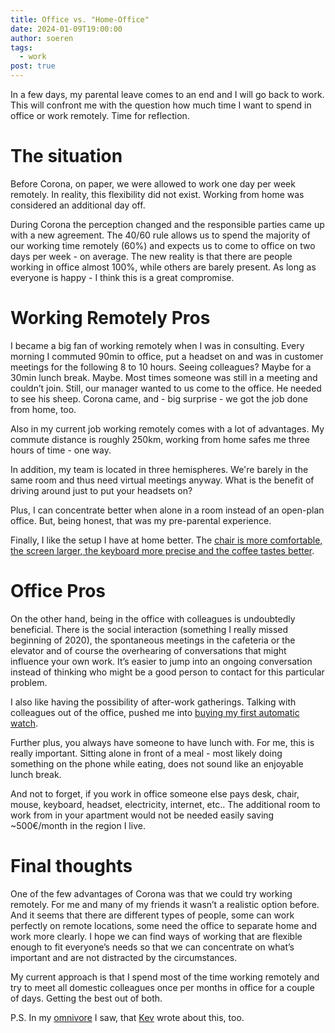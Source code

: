 ```yaml
---
title: Office vs. "Home-Office"
date: 2024-01-09T19:00:00
author: soeren
tags:
  - work
post: true
---
```

In a few days, my parental leave comes to an end and I will go back to work. This will confront me with the question how much time I want to spend in office or work remotely. Time for reflection.

# The situation

Before Corona, on paper, we were allowed to work one day per week remotely. In reality, this flexibility did not exist. Working from home was considered an additional day off.

During Corona the perception changed and the responsible parties came up with a new agreement. The 40/60 rule allows us to spend the majority of our working time remotely (60%) and expects us to come to office on two days per week - on average. The new reality is that there are people working in office almost 100%, while others are barely present. As long as everyone is happy - I think this is a great compromise.

# Working Remotely Pros

I became a big fan of working remotely when I was in consulting. Every morning I commuted 90min to office, put a headset on and was in customer meetings for the following 8 to 10 hours. Seeing colleagues? Maybe for a 30min lunch break. Maybe. Most times someone was still in a meeting and couldn’t join. Still, our manager wanted to us come to the office. He needed to see his sheep. Corona came, and - big surprise - we got the job done from home, too.

Also in my current job working remotely comes with a lot of advantages. My commute distance is roughly 250km, working from home safes me three hours of time - one way.

In addition, my team is located in three hemispheres. We're barely in the same room and thus need virtual meetings anyway. What is the benefit of driving around just to put your headsets on?

Plus, I can concentrate better when alone in a room instead of an open-plan office. But, being honest, that was my pre-parental experience.

Finally, I like the setup I have at home better. The [chair is more comfortable, the screen larger, the keyboard more precise and the coffee tastes better](/uses).

# Office Pros

On the other hand, being in the office with colleagues is undoubtedly beneficial. There is the social interaction (something I really missed beginning of 2020), the spontaneous meetings in the cafeteria or the elevator and of course the overhearing of conversations that might influence your own work. It’s easier to jump into an ongoing conversation instead of thinking who might be a good person to contact for this particular problem.

I also like having the possibility of after-work gatherings. Talking with colleagues out of the office, pushed me into [buying my first automatic watch](/first-automatic-watch/).

Further plus, you always have someone to have lunch with. For me, this is really important. Sitting alone in front of a meal - most likely doing something on the phone while eating, does not sound like an enjoyable lunch break.

And not to forget, if you work in office someone else pays desk, chair, mouse, keyboard, headset, electricity, internet, etc.. The additional room to work from in your apartment would not be  needed easily saving ~500€/month in the region I live.

# Final thoughts

One of the few advantages of Corona was that we could try working remotely. For me and many of my friends it wasn’t a realistic option before. And it seems that there are different types of people, some can work perfectly on remote locations, some need the office to separate home and work more clearly. I hope we can find ways of working that are flexible enough to fit everyone’s needs so that we can concentrate on what’s important and are not distracted by the circumstances.

My current approach is that I spend most of the time working remotely and try to meet all domestic colleagues once per months in office for a couple of days. Getting the best out of both.

P.S. In my [omnivore](/uses) I saw, that [Kev](https://kevq.uk/home-vs-office-working/) wrote about this, too.
